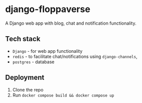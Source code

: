 # django-floppaverse
A Django web app with blog, chat and notification functionality.

## Tech stack
- `Django` - for web app functionality
- `redis` - to facilitate chat/notifications using `django-channels`,
- `postgres` - database

## Deployment
1. Clone the repo
2. Run `docker compose build && docker compose up`
